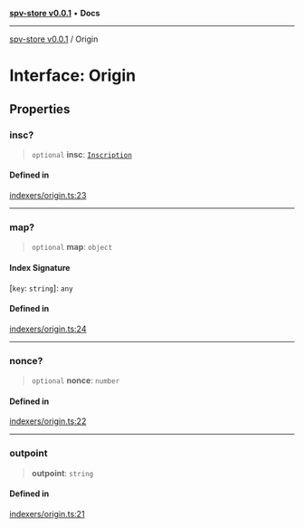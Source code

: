 [**spv-store v0.0.1**](../README.md) • **Docs**

***

[spv-store v0.0.1](../globals.md) / Origin

# Interface: Origin

## Properties

### insc?

> `optional` **insc**: [`Inscription`](Inscription.md)

#### Defined in

[indexers/origin.ts:23](https://github.com/shruggr/ts-casemod-spv/blob/7c4f30ec55cedd3466531bc7310dc7c1601f1f8a/src/indexers/origin.ts#L23)

***

### map?

> `optional` **map**: `object`

#### Index Signature

 \[`key`: `string`\]: `any`

#### Defined in

[indexers/origin.ts:24](https://github.com/shruggr/ts-casemod-spv/blob/7c4f30ec55cedd3466531bc7310dc7c1601f1f8a/src/indexers/origin.ts#L24)

***

### nonce?

> `optional` **nonce**: `number`

#### Defined in

[indexers/origin.ts:22](https://github.com/shruggr/ts-casemod-spv/blob/7c4f30ec55cedd3466531bc7310dc7c1601f1f8a/src/indexers/origin.ts#L22)

***

### outpoint

> **outpoint**: `string`

#### Defined in

[indexers/origin.ts:21](https://github.com/shruggr/ts-casemod-spv/blob/7c4f30ec55cedd3466531bc7310dc7c1601f1f8a/src/indexers/origin.ts#L21)
